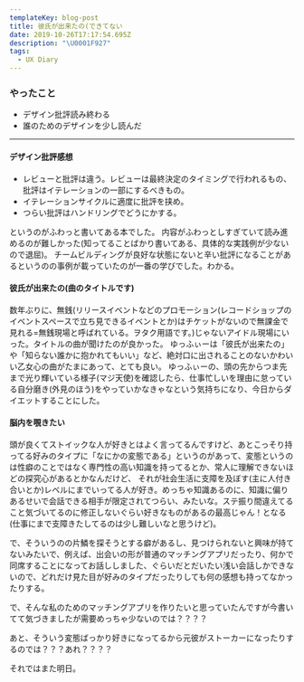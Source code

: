 ```yaml
---
templateKey: blog-post
title: 彼氏が出来たの(できてない
date: 2019-10-26T17:17:54.695Z
description: "\U0001F927"
tags:
  - UX Diary
---
```

### やったこと
* デザイン批評読み終わる
* 誰のためのデザインを少し読んだ

-----

#### デザイン批評感想

* レビューと批評は違う。レビューは最終決定のタイミングで行われるもの、批評はイテレーションの一部にするべきもの。
* イテレーションサイクルに適度に批評を挟め。
* つらい批評はハンドリングでどうにかする。

というのがふわっと書いてある本でした。
内容がふわっとしすぎていて読み進めるのが難しかった(知ってることばかり書いてある、具体的な実践例が少ないので退屈)。
チームビルディングが良好な状態にないと辛い批評になることがあるというのの事例が載っていたのが一番の学びでした。わかる。


#### 彼氏が出来たの(曲のタイトルです)

数年ぶりに、無銭(リリースイベントなどのプロモーション(レコードショップのイベントスペースで立ち見できるイベントとか)はチケットがないので無課金で見れる=無銭現場と呼ばれている。ヲタク用語です。)じゃないアイドル現場にいった。タイトルの曲が聞けたのが良かった。
ゆっふぃーは「彼氏が出来たの」や「知らない誰かに抱かれてもいい」など、絶対口に出されることのないかわいい乙女心の曲がたまにあって、とても良い。
ゆっふぃーの、頭の先からつま先まで光り輝いている様子(マジ天使)を確認したら、仕事忙しいを理由に怠っている自分磨き(外見のほう)をやっていかなきゃなという気持ちになり、今日からダイエットすることにした。

#### 脳内を覗きたい

頭が良くてストイックな人が好きとはよく言ってるんですけど、あとこっそり持ってる好みのタイプに「なにかの変態である」というのがあって、変態というのは性癖のことではなく専門性の高い知識を持ってるとか、常人に理解できないほどの探究心があるとかなんだけど、
それが社会生活に支障を及ぼす(主に人付き合いとか)レベルにまでいってる人が好き。めっちゃ知識あるのに、知識に偏りあるせいで会話できる相手が限定されてつらい、みたいな。ステ振り間違えてること気づいてるのに修正しないぐらい好きなものがあるの最高じゃん！となる(仕事にまで支障きたしてるのは少し難しいなと思うけど)。

で、そういうのの片鱗を探そうとする癖があるし、見つけられないと興味が持てないみたいで、例えば、出会いの形が普通のマッチングアプリだったり、何かで同席することになってお話ししました、ぐらいだとだいたい浅い会話しかできないので、どれだけ見た目が好みのタイプだったりしても何の感想も持ってなかったりする。

で、そんな私のためのマッチングアプリを作りたいと思っていたんですが今書いてて気づきましたが需要めっちゃ少ないのでは？？？？

あと、そういう変態ばっかり好きになってるから元彼がストーカーになったりするのでは？？？あれ？？？？



それではまた明日。
